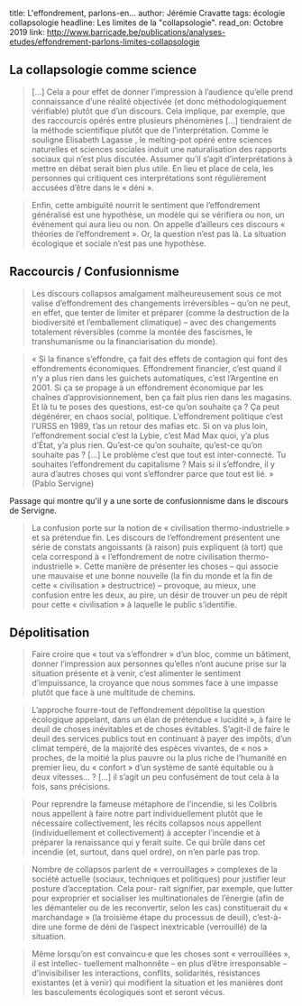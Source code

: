 title: L'effondrement, parlons-en...
author:  Jérémie Cravatte
tags: écologie
         collapsologie
headline: Les limites de la "collapsologie".
read_on: Octobre 2019
link: http://www.barricade.be/publications/analyses-etudes/effondrement-parlons-limites-collapsologie

## La collapsologie comme science

> […] Cela a pour effet de donner l’impression à l’audience qu’elle prend
connaissance d’une réalité objectivée (et donc méthodologiquement vérifiable)
plutôt que d’un discours. Cela implique, par exemple, que des raccourcis opérés
entre plusieurs phénomènes […] tiendraient de la méthode scientifique plutôt que de l’interprétation. Comme le souligne Elisabeth Lagasse , le melting-pot opéré entre sciences naturelles et sciences sociales induit une naturalisation des rapports sociaux qui n’est plus discutée. Assumer qu’il s’agit d’interprétations à mettre en débat serait bien plus utile. En lieu et place de cela, les personnes qui critiquent ces interprétations sont régulièrement accusées d’être dans le « déni ».

> Enfin, cette ambiguïté nourrit le sentiment que l’effondrement généralisé est une
hypothèse, un modèle qui se vérifiera ou non, un événement qui aura lieu ou non.
On appelle d’ailleurs ces discours « théories de l’effondrement ». Or, la question
n’est pas là. La situation écologique et sociale n’est pas une hypothèse.

## Raccourcis / Confusionnisme

>Les discours collapsos amalgament malheureusement sous ce mot valise d’effondrement des changements irréversibles – qu’on ne peut, en effet, que tenter de limiter et préparer (comme la destruction de la biodiversité et l’emballement climatique) – avec des changements totalement réversibles (comme la montée des fascismes, le transhumanisme ou la financiarisation du monde). 

> « Si la finance s’effondre, ça fait des effets de contagion qui font des effondrements économiques. Effondrement financier, c’est quand il n’y a plus rien dans les guichets automatiques, c’est l’Argentine en 2001. Si ça se propage à un effondrement économique par les chaînes d’approvisionnement, ben ça fait plus rien dans les magasins. Et là tu te poses des questions, est-ce qu’on souhaite ça ? Ça peut dégénérer, en chaos social, politique. L’effondrement politique c’est l’URSS en 1989, t’as un retour des mafias etc. Si on va plus loin, l’effondrement social c’est la Lybie, c’est Mad Max quoi, y’a plus d’État, y’a plus rien. Qu’est-ce qu’on souhaite, qu’est-ce qu’on souhaite pas ? [...] Le problème c’est que tout est inter-connecté. Tu souhaites l’effondrement du capitalisme ? Mais si il s’effondre, il y aura d’autres choses qui vont s’effondrer parce que tout est lié. » (Pablo Servigne)

Passage qui montre qu'il y a une sorte de confusionnisme dans le discours de Servigne.

> La confusion porte sur la notion de « civilisation thermo-industrielle » et sa prétendue fin. Les discours de l’effondrement présentent une série de constats angoissants (à raison) puis expliquent (à tort) que cela correspond à « l’effondrement de notre civilisation thermo-industrielle ». Cette manière de présenter les choses – qui associe une mauvaise et une bonne nouvelle (la fin du monde et la fin de cette « civilisation » destructrice) – provoque, au mieux, une confusion entre les deux, au pire, un désir de trouver un peu de répit pour cette « civilisation » à laquelle le public s’identifie.

## Dépolitisation

> Faire croire que « tout va s’effondrer » d’un bloc, comme un bâtiment, donner l’impression aux personnes qu’elles n’ont aucune prise sur la situation présente et à venir, c’est alimenter le sentiment d’impuissance, la croyance que nous sommes face à une impasse plutôt que face à une multitude de chemins.

> L’approche fourre-tout de l’effondrement dépolitise la question écologique appelant, dans un élan de prétendue « lucidité », à faire le deuil de choses inévitables et de choses évitables. S’agit-il de faire le deuil des services publics tout en continuant à payer des impôts, d’un climat tempéré, de la majorité des espèces vivantes, de « nos » proches, de la moitié la plus pauvre ou la plus riche de l’humanité en premier lieu, du « confort » d’un système de santé équitable ou à deux vitesses... ? […] il s’agit un peu confusément de tout cela à la fois, sans précisions.

> Pour reprendre la fameuse métaphore de l’incendie, si les Colibris nous appellent
à faire notre part individuellement plutôt que le nécessaire collectivement, les récits
collapsos nous appellent (individuellement et collectivement) à accepter l’incendie et
à préparer la renaissance qui y ferait suite. Ce qui brûle dans cet incendie (et, surtout,
dans quel ordre), on n’en parle pas trop.

> Nombre de collapsos parlent de « verrouillages » complexes de la société actuelle
(sociaux, techniques et politiques) pour justifier leur posture d’acceptation. Cela pour-
rait signifier, par exemple, que lutter pour exproprier et socialiser les multinationales
de l’énergie (afin de les démanteler ou de les reconvertir, selon les cas) constituerait
du « marchandage » (la troisième étape du processus de deuil), c’est-à-dire une forme
de déni de l’aspect inextricable (verrouillé) de la situation. 

> Même lorsqu’on est convaincu·e que les choses sont « verrouillées », il est intellec-
tuellement malhonnête – en plus d’être irresponsable – d’invisibiliser les interactions,
conflits, solidarités, résistances existantes (et à venir) qui modifient la situation et les
manières dont les basculements écologiques sont et seront vécus.

